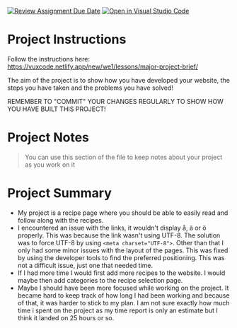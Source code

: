 [![Review Assignment Due Date](https://classroom.github.com/assets/deadline-readme-button-8d59dc4de5201274e310e4c54b9627a8934c3b88527886e3b421487c677d23eb.svg)](https://classroom.github.com/a/mnsMJARJ)
[![Open in Visual Studio Code](https://classroom.github.com/assets/open-in-vscode-c66648af7eb3fe8bc4f294546bfd86ef473780cde1dea487d3c4ff354943c9ae.svg)](https://classroom.github.com/online_ide?assignment_repo_id=10701430&assignment_repo_type=AssignmentRepo)
# Project Instructions

Follow the instructions here: https://vuxcode.netlify.app/new/we1/lessons/major-project-brief/

The aim of the project is to show how you have developed your website, the steps you have taken and the problems you have solved!

REMEMBER TO "COMMIT" YOUR CHANGES REGULARLY TO SHOW HOW YOU HAVE BUILT THIS PROJECT!

# Project Notes

> You can use this section of the file to keep notes about your project as you work on it

# Project Summary

- My project is a recipe page where you should be able to easily read and follow along with the recipes.
- I encountered an issue with the links, it wouldn't display å, ä or ö properly. This was because the link wasn't using UTF-8. The solution was to force UTF-8 by using `<meta charset="UTF-8">`. Other than that I only had some minor issues with the layout of the pages. This was fixed by using the developer tools to find the preferred positioning. This was not a difficult issue, just one that needed time.
- If I had more time I would first add more recipes to the website. I would maybe then add categories to the recipe selection page.
- Maybe I should have been more focused while working on the project. It became hard to keep track of how long I had been working and because of that, it was harder to stick to my plan. I am not sure exactly how much time i spent on the project as my time report is only an estimate but I think it landed on 25 hours or so.